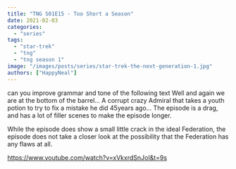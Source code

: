 ```yaml
---
title: "TNG S01E15 - Too Short a Season"
date: 2021-02-03
categories:
  - "series"
tags:
  - "star-trek"
  - "tng"
  - "tng season 1"
image: "/images/posts/series/star-trek-the-next-generation-1.jpg"
authors: ["HappyNeal"]
---
```


can you improve grammar and tone of the following text
Well and again we are at the bottom of the barrel... A corrupt crazy Admiral that takes a youth potion to try to fix a mistake he did 45years ago... The episode is a drag, and has a lot of filler scenes to make the episode longer.

While the episode does show a small little crack in the ideal Federation, the episode does not take a closer look at the possibility that the Federation has any flaws at all.

https://www.youtube.com/watch?v=xVkxrdSnJoI&t=9s
